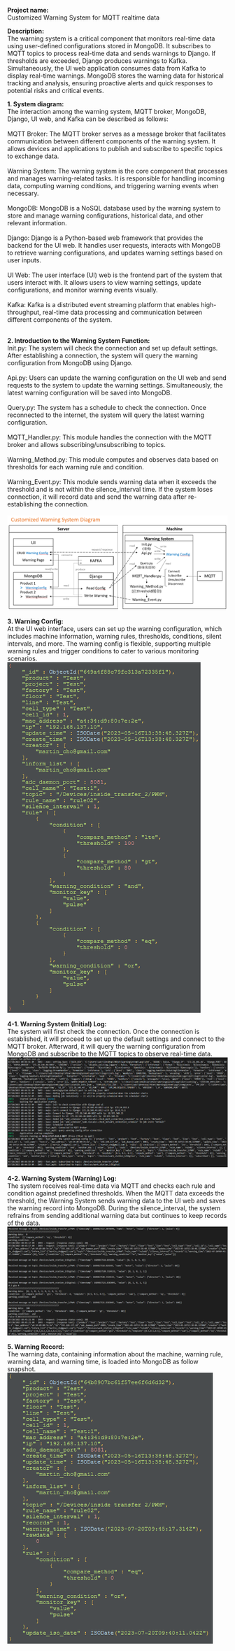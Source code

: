 <b> Project name: </b> <br>
Customized Warning System for MQTT realtime data

<b> Description: </b> <br>
The warning system is a critical component that monitors real-time data using user-defined configurations stored in MongoDB. It subscribes to MQTT topics to process real-time data and sends warnings to Django. If thresholds are exceeded, Django produces warnings to Kafka. Simultaneously, the UI web application consumes data from Kafka to display real-time warnings. MongoDB stores the warning data for historical tracking and analysis, ensuring proactive alerts and quick responses to potential risks and critical events.

<b> 1. System diagram: </b><br>
The interaction among the warning system, MQTT broker, MongoDB, Django, UI web, and Kafka can be described as follows:<br><br>
MQTT Broker: The MQTT broker serves as a message broker that facilitates communication between different components of the warning system. It allows devices and applications to publish and subscribe to specific topics to exchange data.<br><br>
Warning System: The warning system is the core component that processes and manages warning-related tasks. It is responsible for handling incoming data, computing warning conditions, and triggering warning events when necessary.<br><br>
MongoDB: MongoDB is a NoSQL database used by the warning system to store and manage warning configurations, historical data, and other relevant information.<br><br>
Django: Django is a Python-based web framework that provides the backend for the UI web. It handles user requests, interacts with MongoDB to retrieve warning configurations, and updates warning settings based on user inputs.<br><br>
UI Web: The user interface (UI) web is the frontend part of the system that users interact with. It allows users to view warning settings, update configurations, and monitor warning events visually.<br><br>
Kafka: Kafka is a distributed event streaming platform that enables high-throughput, real-time data processing and communication between different components of the system.<br><br>

<b> 2. Introduction to the Warning System Function:</b> <br>
Init.py: The system will check the connection and set up default settings. After establishing a connection, the system will query the warning configuration from MongoDB using Django.<br><br>
Api.py: Users can update the warning configuration on the UI web and send requests to the system to update the warning settings. Simultaneously, the latest warning configuration will be saved into MongoDB.<br><br>
Query.py: The system has a schedule to check the connection. Once reconnected to the internet, the system will query the latest warning configuration.<br><br>
MQTT_Handler.py: This module handles the connection with the MQTT broker and allows subscribing/unsubscribing to topics.<br><br>
Warning_Method.py: This module computes and observes data based on thresholds for each warning rule and condition.<br><br>
Warning_Event.py: This module sends warning data when it exceeds the threshold and is not within the silence_interval time. If the system loses connection, it will record data and send the warning data after re-establishing the connection.<br><br>
![png](https://github.com/marx1992620/WarningSystem/blob/main/system_diagram.png) <br>

<b>3. Warning Config:</b> <br>
At the UI web interface, users can set up the warning configuration, which includes machine information, warning rules, thresholds, conditions, silent intervals, and more. The warning config is flexible, supporting multiple warning rules and trigger conditions to cater to various monitoring scenarios. <br>
![png](https://github.com/marx1992620/WarningSystem/blob/main/warning_config.png) <br>

<b>4-1. Warning System (Initial) Log:</b> <br>
The system will first check the connection. Once the connection is established, it will proceed to set up the default settings and connect to the MQTT broker. Afterward, it will query the warning configuration from MongoDB and subscribe to the MQTT topics to observe real-time data. <br>
![png](https://github.com/marx1992620/WarningSystem/blob/main/warning_system_init.png) <br>

<b>4-2. Warning System (Warning) Log:</b> <br>
The system receives real-time data via MQTT and checks each rule and condition against predefined thresholds. When the MQTT data exceeds the threshold, the Warning System sends warning data to the UI web and saves the warning record into MongoDB. During the silence_interval, the system refrains from sending additional warning data but continues to keep records of the data. <br>
![png](https://github.com/marx1992620/WarningSystem/blob/main/warning_system_log.png) <br>

<b>5. Warning Record:</b> <br>
The warning data, containing information about the machine, warning rule, warning data, and warning time, is loaded into MongoDB as follow snapshot. <br>
![png](https://github.com/marx1992620/WarningSystem/blob/main/warning_record.png) <br>
